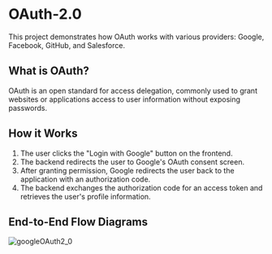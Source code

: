 # OAuth-2.0
This project demonstrates how OAuth works with various providers: Google, Facebook, GitHub, and Salesforce.

## What is OAuth?
OAuth is an open standard for access delegation, commonly used to grant websites or applications access to user information without exposing passwords.

## How it Works
1. The user clicks the "Login with Google" button on the frontend.
2. The backend redirects the user to Google's OAuth consent screen.
3. After granting permission, Google redirects the user back to the application with an authorization code.
4. The backend exchanges the authorization code for an access token and retrieves the user's profile information.

## End-to-End Flow Diagrams
![googleOAuth2_0](https://github.com/user-attachments/assets/4aa05729-5ecb-49f7-84a4-0a0838ad6e51)
